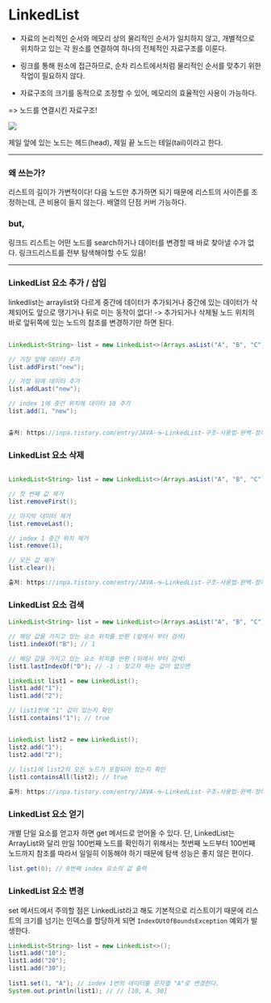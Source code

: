 # LinkedList

- 자료의 논리적인 순서와 메모리 상의 물리적인 순서가 일치하지 않고, 개별적으로 위치하고 있는 각 원소를 연결하여 하나의 전체적인 자료구조를 이룬다. 

- 링크를 통해 원소에 접근하므로, 순차 리스트에서처럼 물리적인 순서를 맞추기 위한 작업이 필요하지 않다.

- 자료구조의 크기를 동적으로 조정할 수 있어, 메모리의 효율적인 사용이 가능하다. 

=> 노드를 연결시킨 자료구조!

![](https://img1.daumcdn.net/thumb/R1280x0/?scode=mtistory2&fname=https%3A%2F%2Ft1.daumcdn.net%2Fcfile%2Ftistory%2F99A76F495BD5882507)

제일 앞에 있는 노드는 헤드(head), 제일 끝 노드는 테일(tail)이라고 한다.

----
### 왜 쓰는가?
리스트의 길이가 가변적이다! 다음 노드만 추가하면 되기 때문에 리스트의 사이즌를 조정하는데, 큰 비용이 들지 않는다.
배열의 단점 커버 가능하다.

### but,
링크드 리스트는 어떤 노드를 search하거나 데이터를 변경할 때 바로 찾아낼 수가 없다.
링크드리스트를 전부 탐색해야할 수도 있음!

---

### LinkedList 요소 추가 / 삽입
linkedlist는 arraylist와 다르게 중간에 데이터가 추가되거나 중간에 있는 데이터가 삭제되어도 앞으로 땡기거나 뒤로 미는 동작이 없다!
-> 추가되거나 삭제될 노드 위치의 바로 앞뒤쪽에 있는 노드의 참조를 변경하기만 하면 된다.

```java

LinkedList<String> list = new LinkedList<>(Arrays.asList("A", "B", "C")));

// 가장 앞에 데이터 추가
list.addFirst("new");

// 가장 뒤에 데이터 추가
list.addLast("new");

// index 1에 중간 위치에 데이터 10 추가
list.add(1, "new");


출처: https://inpa.tistory.com/entry/JAVA-☕-LinkedList-구조-사용법-완벽-정복하기 [Inpa Dev 👨‍💻:티스토리]
```
### LinkedList 요소 삭제
```java

LinkedList<String> list = new LinkedList<>(Arrays.asList("A", "B", "C")));

// 첫 번째 값 제거
list.removeFirst();

// 마지막 데이터 제거
list.removeLast();

// index 1 중간 위치 제거
list.remove(1);

// 모든 값 제거
list.clear();

출처: https://inpa.tistory.com/entry/JAVA-☕-LinkedList-구조-사용법-완벽-정복하기 [Inpa Dev 👨‍💻:티스토리]
```

### LinkedList 요소 검색
```java
LinkedList<String> list = new LinkedList<>(Arrays.asList("A", "B", "C")));

// 해당 값을 가지고 있는 요소 위치를 반환 (앞에서 부터 검색) 
list1.indexOf("B"); // 1

// 해당 값을 가지고 있는 요소 위치를 반환 (뒤에서 부터 검색) 
list1.lastIndexOf("D"); // -1 : 찾고자 하는 값이 없으면

LinkedList list1 = new LinkedList();
list1.add("1");
list1.add("2");

// list1안에 "1" 값이 있는지 확인
list1.contains("1"); // true


LinkedList list2 = new LinkedList();
list2.add("1");
list2.add("2");
 
// list1에 list2의 모든 노드가 포함되어 있는지 확인
list1.containsAll(list2); // true

출처: https://inpa.tistory.com/entry/JAVA-☕-LinkedList-구조-사용법-완벽-정복하기 [Inpa Dev 👨‍💻:티스토리]
```
### LinkedList 요소 얻기
개별 단일 요소를 얻고자 하면 get 메서드로 얻어올 수 있다. 단, LinkedList는 ArrayList와 달리 만일 100번째 노드를 확인하기 위해서는 첫번째 노드부터 100번째 노드까지 참조를 따라서 일일히 이동해야 하기 때문에 탐색 성능은 좋지 않은 편이다. 

```java
list.get(0); // 0번째 index 요소의 값 출력
```
### LinkedList 요소 변경
set 메서드에서 주의할 점은 LinkedList라고 해도 기본적으로 리스트이기 때문에 리스트의 크기를 넘기는 인덱스를 할당하게 되면 `IndexOUtOfBoundsException` 예외가 발생한다.

```java
LinkedList<String> list = new LinkedList<>();
list1.add("10");
list1.add("20");
list1.add("30");
 
list1.set(1, "A"); // index 1번의 데이터를 문자열 "A"로 변경한다.
System.out.println(list1); // // [10, A, 30]

```
